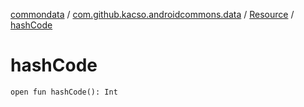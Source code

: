 [commondata](../../index.md) / [com.github.kacso.androidcommons.data](../index.md) / [Resource](index.md) / [hashCode](.)

# hashCode

`open fun hashCode(): Int`